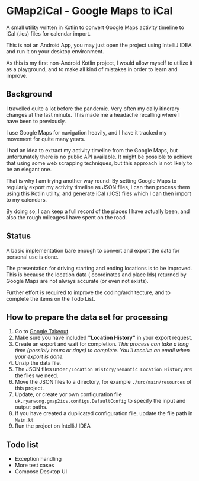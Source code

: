 # GMap2iCal - Google Maps to iCal

A small utility written in Kotlin to convert Google Maps activity timeline to iCal (.ics) files for calendar import.

This is not an Android App, you may just open the project using IntelliJ IDEA and run it on your desktop environment.

As this is my first non-Android Kotlin project, I would allow myself to utilize it as a playground, and to make all kind
of mistakes in order to learn and improve.

## Background

I travelled quite a lot before the pandemic. Very often my daily itinerary changes at the last minute. This made me a
headache recalling where I have been to previously.

I use Google Maps for navigation heavily, and I have it tracked my movement for quite many years.

I had an idea to extract my activity timeline from the Google Maps, but unfortunately there is no public API available.
It might be possible to achieve that using some web scrapping techniques, but this approach is not likely to be an
elegant one.

That is why I am trying another way round: By setting Google Maps to regularly export my activity timeline as JSON
files, I can then process them using this Kotlin utility, and generate iCal (.ICS) files which I can then import to my
calendars.

By doing so, I can keep a full record of the places I have actually been, and also the rough mileages I have spent on
the road.

## Status

A basic implementation bare enough to convert and export the data for personal use is done.

The presentation for driving starting and ending locations is to be improved. This is because the location data (
coordinates and place Ids) returned by Google Maps are not always accurate (or even not exists).

Further effort is required to improve the coding/architecture, and to complete the items on the Todo List.

## How to prepare the data set for processing

1. Go to [Google Takeout](https://takeout.google.com/)
2. Make sure you have included **"Location History"** in your export request.
3. Create an export and wait for completion. _This process can take a long time (possibly hours or days) to complete.
   You'll receive an email when your export is done._
4. Unzip the data file.
5. The JSON files under `/Location History/Semantic Location History` are the files we need.
6. Move the JSON files to a directory, for example `./src/main/resources` of this project.
7. Update, or create yor own configuration file `uk.ryanwong.gmap2ics.configs.DefaultConfig` to specify the input and
   output paths.
8. If you have created a duplicated configuration file, update the file path in `Main.kt`
9. Run the project on IntelliJ IDEA

## Todo list

- Exception handling
- More test cases
- Compose Desktop UI